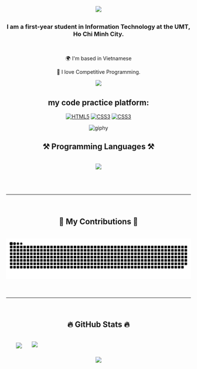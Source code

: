 
<!-- <div align="center"> <img src="https://res.cloudinary.com/dx0gvwmdr/image/upload/v1713207816/github_cover_l0cttp.png"> </div> -->

<h1 align="center">
    <img src="https://readme-typing-svg.herokuapp.com/?font=Righteous&size=35&center=true&vCenter=true&width=500&height=70&duration=4000&lines=Hi+There!+👋;+I%27m+An%20+%20Khang!;" />
</h1>

<h3 align="center">I am a first-year student in Information Technology at the UMT, Ho Chi Minh City.</h3>

<br/>

<div align="center">

 🌍 I'm based in Vietnamese 
 
 🔭 I love Competitive Programming.

 </div>

<div align="center"> 
  <a href="mailto:ankhangluonvuituoi@gmail.com">
    <img src="https://img.shields.io/badge/Gmail-333333?style=for-the-badge&logo=gmail&logoColor=red" />

  </a>
  
</div>

<h2 align="center"> my code practice platform:</h2>
<div align="center">
<a href="https://oj.vnoi.info/user/Groot" target="_blank" rel="noreferrer"><img src="https://res.cloudinary.com/dx0gvwmdr/image/upload/v1713209522/vnoi_q29hrz.png" width="36" height="36" alt="HTML5" /></a>
<a href="https://codeforces.com/profile/vuivethoima" target="_blank" rel="noreferrer"><img src="https://res.cloudinary.com/dx0gvwmdr/image/upload/v1713209721/codeforces_uihcvf.png" width="36" height="36" alt="CSS3" /></a>
<a href="https://cses.fi/user/212174" target="_blank" rel="noreferrer"><img src="https://res.cloudinary.com/dx0gvwmdr/image/upload/v1713868783/images_r2n5da.png" width="36" height="36" alt="CSS3" /></a>

</div>

<p align="center">
  <img src="https://github.com/thanhtin4401/thanhtin4401/assets/85281544/a65ececb-7042-4a69-b9a6-71381c48b003" alt="giphy" />
</p>
<h2 align="center">⚒️ Programming Languages ⚒️</h2>
<br/>
<div align="center">
    <img src="https://skillicons.dev/icons?i=cpp,py" />
</div>
  <br/><br/><br/>
<hr/>
<br>
<div align="center">
<h2>🐍 My Contributions 🐍</h2>
  <br>
  <img alt="snake eating my contributions" src="https://raw.githubusercontent.com/salesp07/salesp07/output/github-contribution-grid-snake.svg" />
  <br/><br/><br/>
</div>

<hr/>
<br>
<h2 align="center">🔥 GitHub Stats 🔥</h2>
<!-- https://github.com/anuraghazra/github-readme-stats -->
<br>
<div align=center>
  <a href="#" title="GrootTheDeveloper">
    <img width="315" align="center" src="https://github-readme-stats.vercel.app/api/top-langs/?username=GrootTheDeveloper&hide=c%23,powershell,Mathematica,Ruby,Objective-C,Objective-C%2b%2b,Cuda&title_color=61dafb&text_color=ffffff&icon_color=61dafb&bg_color=20232a&langs_count=8&layout=compact&border_color=61dafb&hide_border=true" />
  </a>
  <a href="#" title="GrootTheDeveloper">
    <img align="right" width="434" src="https://github-readme-stats.vercel.app/api?username=GrootTheDeveloper&show_icons=true&theme=react&border_color=61dafb&hide_border=true" />
  </a>
</div>


<h3 align="center">
    <img src="https://readme-typing-svg.herokuapp.com/?font=Righteous&size=25&center=true&vCenter=true&width=500&height=70&duration=4000&lines=Thanks+for+visiting!+✌️;+I'm just started to IT!;Thanks+for+Reading+:)">
</h3>

